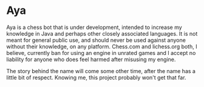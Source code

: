 # Aya
Aya is a chess bot that is under development, intended to increase my knowledge in Java and perhaps other closely associated languages. It is not meant for general public use, and should never be used against anyone without their knowledge, on any platform. Chess.com and lichess.org both, I believe, currently ban for using an engine in unrated games and I accept no liability for anyone who does feel harmed after misusing my engine.

The story behind the name will come some other time, after the name has a little bit of respect. Knowing me, this project probably won't get that far.
